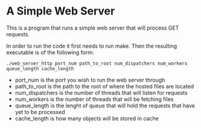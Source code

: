 A Simple Web Server
===================

This is a program that runs a simple web server that will process GET
requests.

In order to run the code it first needs to run make.  Then the resulting
executable is of the following form:

```
./web_server_http port_num path_to_root num_dispatchers num_workers queue_length cache_length
```

* port_num is the port you wish to run the web server through
* path_to_root is the path to the root of where the hosted files are located
* num_dispatchers is the number of threads that will listen for requests
* num_workers is the number of threads that will be fetching files
* queue_length is the lenght of queue that will hold the requests that have yet to be processed
* cache_length is how many objects will be stored in cache
